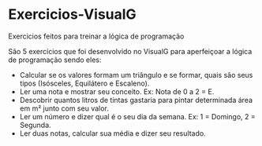 # Exercicios-VisualG
Exercicios feitos para treinar a lógica de programação 

São 5 exercícios que foi desenvolvido no VisualG para aperfeiçoar a lógica de programação sendo eles:

 - Calcular se os valores formam um triângulo e se formar, quais são seus tipos (Isósceles, Equilátero e Escaleno).
 - Ler uma nota e mostrar seu conceito. Ex: Nota de 0 a 2 = E.
 - Descobrir quantos litros de tintas gastaria para pintar determinada área em m² junto com seu valor.
 - Ler um número e dizer qual é o seu dia da semana. Ex: 1 = Domingo, 2 = Segunda.
 - Ler duas notas, calcular sua média e dizer seu resultado.
 
